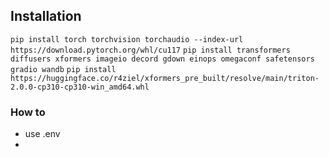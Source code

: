 

## Installation

`pip install torch torchvision torchaudio --index-url https://download.pytorch.org/whl/cu117`
`pip install transformers diffusers xformers imageio decord gdown einops omegaconf safetensors gradio wandb`
`pip install https://huggingface.co/r4ziel/xformers_pre_built/resolve/main/triton-2.0.0-cp310-cp310-win_amd64.whl`

### How to 
- use .env 
- 